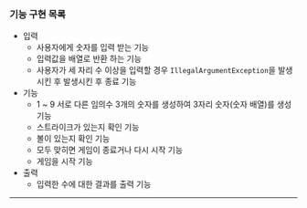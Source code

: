 ### 기능 구현 목록 
- 입력 
    - 사용자에게 숫자를 입력 받는 기능
    - 입력값을 배열로 반환 하는 기능
    - 사용자가 세 자리 수 이상을 입력할 경우 `IllegalArgumentException`을 발생시킨 후 발생시킨 후 종료 기능
- 기능
    - 1 ~ 9 서로 다른 임의수 3개의 숫자를 생성하여 3자리 숫자(숫자 배열)를 생성 기능
    - 스트라이크가 있는지 확인 기능
    - 볼이 있는지 확인 기능
    - 모두 맞히면 게임이 종료거나 다시 시작 기능
    - 게임을 시작 기능
- 출력
    - 입력한 수에 대한 결과를 출력 기능
    
---

